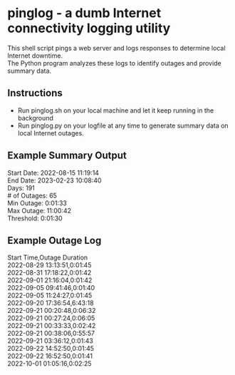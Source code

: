 # pinglog - a dumb Internet connectivity logging utility
This shell script pings a web server and logs responses to determine local Internet downtime.\
The Python program analyzes these logs to identify outages and provide summary data.

## Instructions
* Run pinglog.sh on your local machine and let it keep running in the background
* Run pinglog.py on your logfile at any time to generate summary data on local Internet outages.

## Example Summary Output
Start Date:     2022-08-15 11:19:14\
End Date:       2023-02-23 10:08:40\
Days:           191\
\# of Outages:   65\
Min Outage:     0:01:33\
Max Outage:     11:00:42\
Threshold:      0:01:30


## Example Outage Log
Start Time,Outage Duration\
2022-08-29 13:13:51,0:01:45\
2022-08-31 17:18:22,0:01:42\
2022-09-01 21:16:04,0:01:42\
2022-09-05 09:41:46,0:01:40\
2022-09-05 11:24:27,0:01:45\
2022-09-20 17:36:54,6:43:18\
2022-09-21 00:20:48,0:06:32\
2022-09-21 00:27:24,0:06:05\
2022-09-21 00:33:33,0:02:42\
2022-09-21 00:38:06,0:55:57\
2022-09-21 03:36:12,0:01:43\
2022-09-22 14:52:50,0:01:45\
2022-09-22 16:52:50,0:01:41\
2022-10-01 01:05:16,0:02:25
